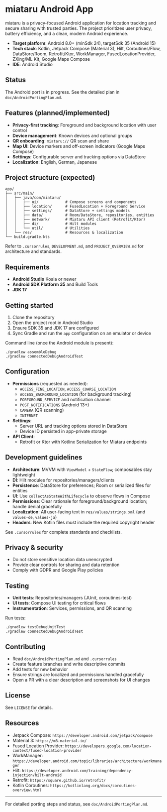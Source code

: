 # miataru Android App

miataru is a privacy-focused Android application for location tracking and secure sharing with trusted parties. The project prioritizes user privacy, battery efficiency, and a clean, modern Android experience.

- **Target platform**: Android 8.0+ (minSdk 24), targetSdk 35 (Android 15)
- **Tech stack**: Kotlin, Jetpack Compose (Material 3), Hilt, Coroutines/Flow, DataStore/Room, Retrofit/Ktor, WorkManager, FusedLocationProvider, ZXing/ML Kit, Google Maps Compose
- **IDE**: Android Studio

## Status
The Android port is in progress. See the detailed plan in `doc/AndroidPortingPlan.md`.

## Features (planned/implemented)
- **Privacy-first tracking**: Foreground and background location with user control
- **Device management**: Known devices and optional groups
- **QR onboarding**: `miataru://` QR scan and share
- **Map UI**: Device markers and off-screen indicators (Google Maps Compose)
- **Settings**: Configurable server and tracking options via DataStore
- **Localization**: English, German, Japanese

## Project structure (expected)
```
app/
├── src/main/
│   ├── java/com/miataru/
│   │   ├── ui/            # Compose screens and components
│   │   ├── location/      # FusedLocation + Foreground Service
│   │   ├── settings/      # DataStore + settings models
│   │   ├── data/          # Room/DataStore, repositories, entities
│   │   ├── network/       # Miataru API client (Retrofit/Ktor)
│   │   ├── di/            # Hilt modules
│   │   └── util/          # Utilities
│   └── res/               # Resources & localization
└── build.gradle.kts
```

Refer to `.cursorrules`, `DEVELOPMENT.md`, and `PROJECT_OVERVIEW.md` for architecture and standards.

## Requirements
- **Android Studio** Koala or newer
- **Android SDK Platform 35** and Build Tools
- **JDK 17**

## Getting started
1. Clone the repository
2. Open the project root in Android Studio
3. Ensure SDK 35 and JDK 17 are configured
4. Sync Gradle and run the `app` configuration on an emulator or device

Command line (once the Android module is present):
```
./gradlew assembleDebug
./gradlew connectedDebugAndroidTest
```

## Configuration
- **Permissions** (requested as needed):
  - `ACCESS_FINE_LOCATION`, `ACCESS_COARSE_LOCATION`
  - `ACCESS_BACKGROUND_LOCATION` (for background tracking)
  - `FOREGROUND_SERVICE` and notification channel
  - `POST_NOTIFICATIONS` (Android 13+)
  - `CAMERA` (QR scanning)
  - `INTERNET`
- **Settings**:
  - Server URL and tracking options stored in DataStore
  - Device ID persisted in app-private storage
- **API Client**:
  - Retrofit or Ktor with Kotlinx Serialization for Miataru endpoints

## Development guidelines
- **Architecture**: MVVM with `ViewModel` + `StateFlow`; composables stay lightweight
- **DI**: Hilt modules for repositories/managers/clients
- **Persistence**: DataStore for preferences; Room or serialized files for entities
- **UI**: Use `collectAsStateWithLifecycle` to observe flows in Compose
- **Permissions**: Clear rationale for foreground/background location; handle denial gracefully
- **Localization**: All user-facing text in `res/values/strings.xml` (and `values-de`, `values-ja`)
- **Headers**: New Kotlin files must include the required copyright header

See `.cursorrules` for complete standards and checklists.

## Privacy & security
- Do not store sensitive location data unencrypted
- Provide clear controls for sharing and data retention
- Comply with GDPR and Google Play policies

## Testing
- **Unit tests**: Repositories/managers (JUnit, coroutines-test)
- **UI tests**: Compose UI testing for critical flows
- **Instrumentation**: Services, permissions, and QR scanning

Run tests:
```
./gradlew testDebugUnitTest
./gradlew connectedDebugAndroidTest
```

## Contributing
- Read `doc/AndroidPortingPlan.md` and `.cursorrules`
- Create feature branches and write descriptive commits
- Add tests for new behavior
- Ensure strings are localized and permissions handled gracefully
- Open a PR with a clear description and screenshots for UI changes

## License
See `LICENSE` for details.

## Resources
- Jetpack Compose: `https://developer.android.com/jetpack/compose`
- Material 3: `https://m3.material.io/`
- Fused Location Provider: `https://developers.google.com/location-context/fused-location-provider`
- WorkManager: `https://developer.android.com/topic/libraries/architecture/workmanager`
- Hilt: `https://developer.android.com/training/dependency-injection/hilt-android`
- Retrofit: `https://square.github.io/retrofit/`
- Kotlin Coroutines: `https://kotlinlang.org/docs/coroutines-overview.html`

---
For detailed porting steps and status, see `doc/AndroidPortingPlan.md`.

